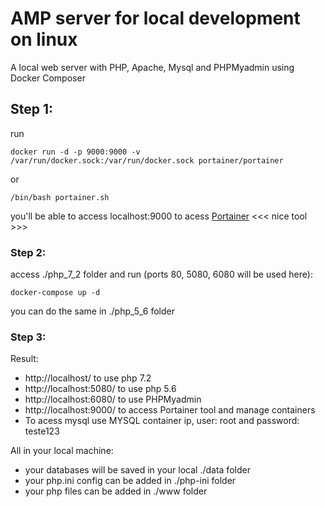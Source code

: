 # AMP server for local development on linux 

A local web server with PHP, Apache, Mysql and PHPMyadmin using Docker Composer

## Step 1:

run
```
docker run -d -p 9000:9000 -v /var/run/docker.sock:/var/run/docker.sock portainer/portainer
```
or
```
/bin/bash portainer.sh
```
you'll be able to access localhost:9000 to acess [Portainer](https://www.portainer.io/) <<< nice tool >>>

### Step 2:

access ./php_7_2 folder and run (ports 80, 5080, 6080 will be used here):

```
docker-compose up -d
```

you can do the same in ./php_5_6 folder

### Step 3:

Result:

- http://localhost/ to use php 7.2
- http://localhost:5080/ to use php 5.6
- http://localhost:6080/ to use PHPMyadmin
- http://localhost:9000/ to access Portainer tool and manage containers
- To acess mysql use MYSQL container ip, user: root and password: teste123

All in your local machine:

- your databases will be saved in your local ./data folder
- your php.ini config can be added in ./php-ini folder
- your php files can be added in ./www folder
